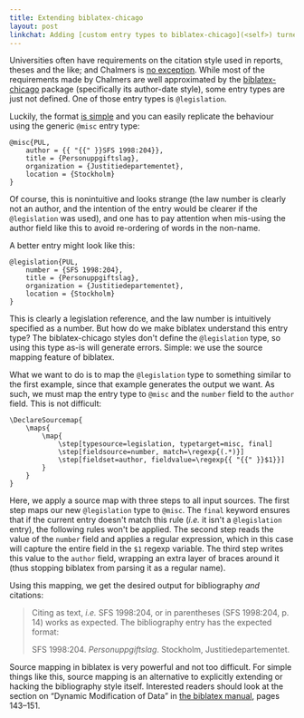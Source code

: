 ```yaml
---
title: Extending biblatex-chicago
layout: post
linkchat: Adding [custom entry types to biblatex-chicago](<self>) turned out to be a simple hack.
---
```


Universities often have requirements on the citation style used in reports, theses and the like; and Chalmers is [no exception][referensguide].
While most of the requirements made by Chalmers are well approximated by the [biblatex-chicago][chicago] package (specifically its author-date style), some entry types are just not defined. One of those entry types is `@legislation`.


Luckily, the format [is simple][referensguide-lag] and you can easily replicate the behaviour using the generic `@misc` entry type:

    @misc{PUL,
        author = {{ "{{" }}SFS 1998:204}},
        title = {Personuppgiftslag},
        organization = {Justitiedepartementet},
        location = {Stockholm}
    }

Of course, this is nonintuitive and looks strange (the law number is clearly not an author, and the intention of the entry would be clearer if the `@legislation` was used), and one has to pay attention when mis-using the author field like this to avoid re-ordering of words in the non-name.

A better entry might look like this:

    @legislation{PUL,
        number = {SFS 1998:204},
        title = {Personuppgiftslag},
        organization = {Justitiedepartementet},
        location = {Stockholm}
    }

This is clearly a legislation reference, and the law number is intuitively specified as a number.
But how do we make biblatex understand this entry type?
The biblatex-chicago styles don't define the `@legislation` type, so using this type as-is will generate errors.
Simple: we use the source mapping feature of biblatex.

What we want to do is to map the `@legislation` type to something similar to the first example, since that example generates the output we want.
As such, we must map the entry type to `@misc` and the `number` field to the `author` field.
This is not difficult:

    \DeclareSourcemap{
        \maps{
            \map{
                \step[typesource=legislation, typetarget=misc, final]
                \step[fieldsource=number, match=\regexp{(.*)}]
                \step[fieldset=author, fieldvalue=\regexp{{ "{{" }}$1}}]
            }
        }
    }

Here, we apply a source map with three steps to all input sources.
The first step maps our new `@legislation` type to `@misc`.
The `final` keyword ensures that if the current entry doesn't match this rule (_i.e._ it isn't a `@legislation` entry), the following rules won't be applied.
The second step reads the value of the `number` field and applies a regular expression, which in this case will capture the entire field in the `$1` regexp variable.
The third step writes this value to the `author` field, wrapping an extra layer of braces around it (thus stopping biblatex from parsing it as a regular name).

Using this mapping, we get the desired output for bibliography _and_ citations:

> Citing as text, _i.e._ SFS 1998:204, or in parentheses (SFS 1998:204, p. 14) works as expected.
> The bibliography entry has the expected format:
>
> SFS 1998:204. _Personuppgiftslag_. Stockholm, Justitiedepartementet.

Source mapping in biblatex is very powerful and not too difficult.
For simple things like this, source mapping is an alternative to explicitly extending or hacking the bibliography style itself.
Interested readers should look at the section on “Dynamic Modification of Data” in [the biblatex manual][biblatex], pages 143–151.

[referensguide]: http://guides.lib.chalmers.se/referensguide
[chicago]: http://mirrors.ctan.org/macros/latex/contrib/biblatex-contrib/biblatex-chicago/doc/biblatex-chicago.pdf
[referensguide-lag]: http://guides.lib.chalmers.se/content.php?pid=208254&sid=2199243
[biblatex]: http://mirrors.ctan.org/macros/latex/contrib/biblatex/doc/biblatex.pdf

